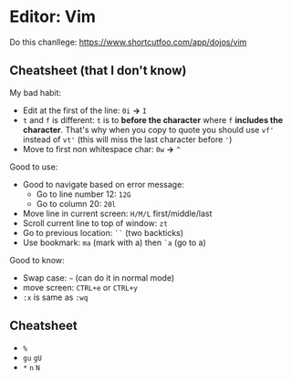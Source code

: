 # Editor: Vim

Do this chanllege: https://www.shortcutfoo.com/app/dojos/vim

## Cheatsheet (that I don't know)

My bad habit:
- Edit at the first of the line: `0i` **->** `I`
- `t` and `f` is different: `t` is to **before the character** where `f` **includes the character**. That's why when you copy to quote you should use `vf'` instead of `vt'` (this will miss the last character before `'`)
- Move to first non whitespace char: `0w` **->** `^`

Good to use:
- Good to navigate based on error message:
  - Go to line number 12: `12G`
  - Go to column 20: `20l`
- Move line in current screen: `H/M/L` first/middle/last
- Scroll current line to top of window: `zt`
- Go to previous location: <code>``</code> (two backticks)
- Use bookmark: `ma` (mark with a) then <code>`a</code> (go to a)

Good to know:
- Swap case: `~` (can do it in normal mode)
- move screen: `CTRL+e` or `CTRL+y`
- `:x` is same as `:wq`


## Cheatsheet
- `%`
- `gu` `gU`
- `*` `n` `N`
